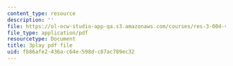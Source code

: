 ```yaml
---
content_type: resource
description: ''
file: https://ol-ocw-studio-app-qa.s3.amazonaws.com/courses/res-3-004-visualizing-materials-science-fall-2017/fb86afe2436ac64e598dc87ac789ec32_Tj3Hpf_HMk4.pdf
file_type: application/pdf
resourcetype: Document
title: 3play pdf file
uid: fb86afe2-436a-c64e-598d-c87ac789ec32
---
```


